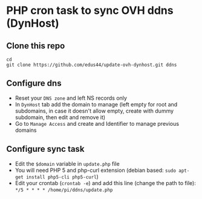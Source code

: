 PHP cron task to sync OVH ddns (DynHost)
======

## Clone this repo
```
cd
git clone https://github.com/edus44/update-ovh-dynhost.git ddns
```


## Configure dns
 - Reset your `DNS zone` and left NS records only
 - In `DynHost` tab add the domain to manage (left empty for root and subdomains, in case it doesn't allow empty, create with dummy subdomain, then edit and remove it)
 - Go to `Manage Access` and create and Identifier to manage previous domains

## Configure sync task
 - Edit the `$domain` variable in `update.php` file
 - You will need PHP 5 and php-curl extension (debian based: `sudo apt-get install php5-cli php5-curl`)
 - Edit your crontab (`crontab -e`) and add this line (change the path to file):  
    `*/5 * * * * /home/pi/ddns/update.php` 


